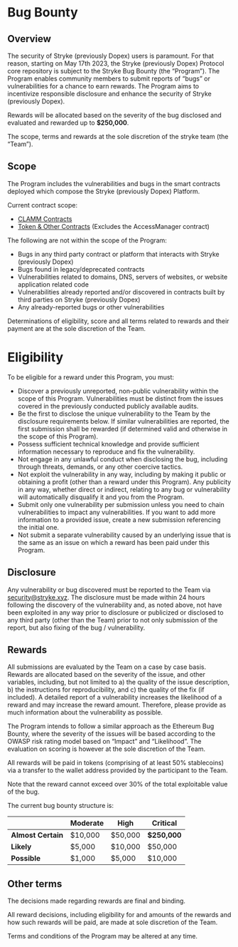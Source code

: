 # Bug Bounty

## Overview

The security of Stryke (previously Dopex) users is paramount. For that reason, starting on May 17th 2023, the Stryke (previously Dopex) Protocol core repository is subject to the Stryke Bug Bounty (the “Program”). The Program enables community members to submit reports of “bugs” or vulnerabilities for a chance to earn rewards. The Program aims to incentivize responsible disclosure and enhance the security of Stryke (previously Dopex).

Rewards will be allocated based on the severity of the bug disclosed and evaluated and rewarded up to **$250,000**.

The scope, terms and rewards at the sole discretion of the stryke team (the “Team”).

## Scope

The Program includes the vulnerabilities and bugs in the smart contracts deployed which compose the Stryke (previously Dopex) Platform.

Current contract scope:

- [CLAMM Contracts](https://docs.stryke.xyz/developers/deployed-addresses/clamm)
- [Token & Other Contracts](https://docs.stryke.xyz/developers/deployed-addresses/tokens-and-others) (Excludes the AccessManager contract)

The following are not within the scope of the Program:

- Bugs in any third party contract or platform that interacts with Stryke (previously Dopex)
- Bugs found in legacy/deprecated contracts
- Vulnerabilities related to domains, DNS, servers of websites, or website application related code
- Vulnerabilities already reported and/or discovered in contracts built by third parties on Stryke (previously Dopex)
- Any already-reported bugs or other vulnerabilities

Determinations of eligibility, score and all terms related to rewards and their payment are at the sole discretion of the Team.

# Eligibility

To be eligible for a reward under this Program, you must:

- Discover a previously unreported, non-public vulnerability within the scope of this Program. Vulnerabilities must be distinct from the issues covered in the previously conducted publicly available audits.
- Be the first to disclose the unique vulnerability to the Team by the disclosure requirements below. If similar vulnerabilities are reported, the first submission shall be rewarded (if determined valid and otherwise in the scope of this Program).
- Possess sufficient technical knowledge and provide sufficient information necessary to reproduce and fix the vulnerability.
- Not engage in any unlawful conduct when disclosing the bug, including through threats, demands, or any other coercive tactics.
- Not exploit the vulnerability in any way, including by making it public or obtaining a profit (other than a reward under this Program). Any publicity in any way, whether direct or indirect, relating to any bug or vulnerability will automatically disqualify it and you from the Program.
- Submit only one vulnerability per submission unless you need to chain vulnerabilities to impact any vulnerabilities. If you want to add more information to a provided issue, create a new submission referencing the initial one.
- Not submit a separate vulnerability caused by an underlying issue that is the same as an issue on which a reward has been paid under this Program.

## Disclosure

Any vulnerability or bug discovered must be reported to the Team via [security@stryke.xyz](mailto:security@stryke.xyz). The disclosure must be made within 24 hours following the discovery of the vulnerability and, as noted above, not have been exploited in any way prior to disclosure or publicized or disclosed to any third party (other than the Team) prior to not only submission of the report, but also fixing of the bug / vulnerability.

## Rewards

All submissions are evaluated by the Team on a case by case basis. Rewards are allocated based on the severity of the issue, and other variables, including, but not limited to a) the quality of the issue description, b) the instructions for reproducibility, and c) the quality of the fix (if included). A detailed report of a vulnerability increases the likelihood of a reward and may increase the reward amount. Therefore, please provide as much information about the vulnerability as possible.

The Program intends to follow a similar approach as the Ethereum Bug Bounty, where the severity of the issues will be based according to the OWASP risk rating model based on “Impact” and “Likelihood”. The evaluation on scoring is however at the sole discretion of the Team.

All rewards will be paid in tokens (comprising of at least 50% stablecoins) via a transfer to the wallet address provided by the participant to the Team.

Note that the reward cannot exceed over 30% of the total exploitable value of the bug.

The current bug bounty structure is:

|                    | Moderate | High    | Critical     |
| ------------------ | -------- | ------- | ------------ |
| **Almost Certain** | $10,000  | $50,000 | **$250,000** |
| **Likely**         | $5,000   | $10,000 | $50,000      |
| **Possible**       | $1,000   | $5,000  | $10,000      |

## Other terms

The decisions made regarding rewards are final and binding.

All reward decisions, including eligibility for and amounts of the rewards and how such rewards will be paid, are made at sole discretion of the Team.

Terms and conditions of the Program may be altered at any time.
